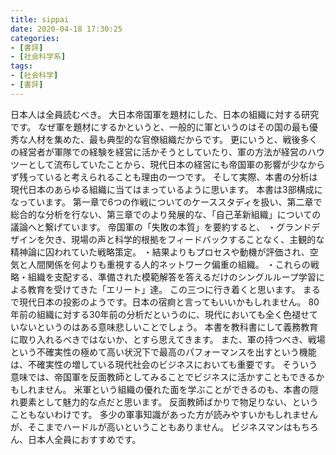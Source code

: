 ```yaml
---
title: sippai
date: 2020-04-18 17:30:25
categories:
- [書評]
- [社会科学系]
tags:
- [社会科学]
- [書評]
---
```

日本人は全員読むべき。
大日本帝国軍を題材にした、日本の組織に対する研究です。
なぜ軍を題材にするかというと、一般的に軍というのはその国の最も優秀な人材を集めた、最も典型的な官僚組織だからです。
更にいうと、戦後多くの経営者が軍隊での経験を経営に活かそうとしていたり、軍の方法が経営のハウツーとして流布していたことから、現代日本の経営にも帝国軍の影響が少なからず残っていると考えられることも理由の一つです。
そして実際、本書の分析は現代日本のあらゆる組織に当てはまっているように思います。
本書は3部構成になっています。
第一章で6つの作戦についてのケーススタディを扱い、第二章で総合的な分析を行ない、第三章でのより発展的な、「自己革新組織」についての議論へと繋げています。
帝国軍の「失敗の本質」を要約すると、
・グランドデザインを欠き、現場の声と科学的根拠をフィードバックすることなく、主観的な精神論に囚われていた戦略策定。
・結果よりもプロセスや動機が評価され、空気と人間関係を何よりも重視する人的ネットワーク偏重の組織。
・これらの戦略・組織を支配する、準備された模範解答を答えるだけのシングルループ学習による教育を受けてきた「エリート」達。
この三つに行き着くと思います。
まるで現代日本の投影のようです。日本の宿痾と言ってもいいかもしれません。
80年前の組織に対する30年前の分析だというのに、現代においても全く色褪せていないというのはある意味悲しいことでしょう。
本書を教科書にして義務教育に取り入れるべきではないか、とすら思えてきます。
また、軍の持つべき、戦場という不確実性の極めて高い状況下で最高のパフォーマンスを出すという機能は、不確実性の増している現代社会のビジネスにおいても重要です。
そういう意味では、帝国軍を反面教師としてみることでビジネスに活かすこともできるかもしれません。
米軍という組織の優れた面を学ぶことができるのも、本書の隠れ要素として魅力的な点だと思います。
反面教師ばかりで物足りない、ということもないわけです。
多少の軍事知識があった方が読みやすいかもしれませんが、そこまでハードルが高いということもありません。
ビジネスマンはもちろん、日本人全員におすすめです。　
